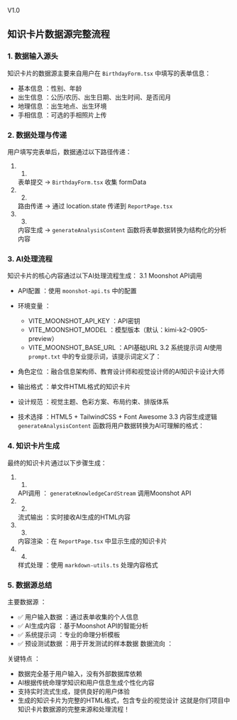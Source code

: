 V1.0
## 知识卡片数据源完整流程
### 1. 数据输入源头
知识卡片的数据源主要来自用户在 `BirthdayForm.tsx` 中填写的表单信息：

- 基本信息 ：性别、年龄
- 出生信息 ：公历/农历、出生日期、出生时间、是否闰月
- 地理信息 ：出生地点、出生环境
- 手相信息 ：可选的手相照片上传
### 2. 数据处理与传递
用户填写完表单后，数据通过以下路径传递：

1. 1.
   表单提交 → `BirthdayForm.tsx` 收集 formData
2. 2.
   路由传递 → 通过 location.state 传递到 `ReportPage.tsx`
3. 3.
   内容生成 → `generateAnalysisContent` 函数将表单数据转换为结构化的分析内容
### 3. AI处理流程
知识卡片的核心内容通过以下AI处理流程生成：
 3.1 Moonshot API调用
- API配置 ：使用 `moonshot-api.ts` 中的配置
- 环境变量 ：
  - VITE_MOONSHOT_API_KEY ：API密钥
  - VITE_MOONSHOT_MODEL ：模型版本（默认：kimi-k2-0905-preview）
  - VITE_MOONSHOT_BASE_URL ：API基础URL 3.2 系统提示词
AI使用 `prompt.txt` 中的专业提示词，该提示词定义了：

- 角色定位 ：融合信息架构师、教育设计师和视觉设计师的AI知识卡设计大师
- 输出格式 ：单文件HTML格式的知识卡片
- 设计规范 ：视觉主题、色彩方案、布局约束、排版体系
- 技术选择 ：HTML5 + TailwindCSS + Font Awesome 3.3 内容生成逻辑
`generateAnalysisContent` 函数将用户数据转换为AI可理解的格式：

### 4. 知识卡片生成
最终的知识卡片通过以下步骤生成：

1. 1.
   API调用 ： `generateKnowledgeCardStream` 调用Moonshot API
2. 2.
   流式输出 ：实时接收AI生成的HTML内容
3. 3.
   内容渲染 ：在 `ReportPage.tsx` 中显示生成的知识卡片
4. 4.
   样式处理 ：使用 `markdown-utils.ts` 处理内容格式
### 5. 数据源总结
主要数据源 ：

- ✅ 用户输入数据 ：通过表单收集的个人信息
- ✅ AI生成内容 ：基于Moonshot API的智能分析
- ✅ 系统提示词 ：专业的命理分析模板
- ✅ 预设测试数据 ：用于开发测试的样本数据
数据流向 ：

关键特点 ：

- 数据完全基于用户输入，没有外部数据库依赖
- AI根据传统命理学知识和用户信息生成个性化内容
- 支持实时流式生成，提供良好的用户体验
- 生成的知识卡片为完整的HTML格式，包含专业的视觉设计
这就是你们项目中知识卡片数据源的完整来源和处理流程！